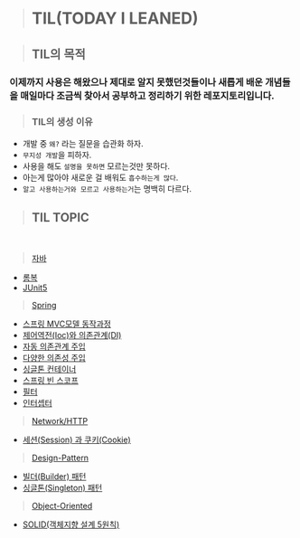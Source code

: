 > # TIL(TODAY I LEANED)

> ## TIL의 목적 
  ### 이제까지 사용은 해왔으나 제대로 알지 못했던것들이나 새롭게 배운 개념들을 매일마다 조금씩 찾아서 공부하고 정리하기 위한 레포지토리입니다.

> ### TIL의 생성 이유
* 개발 중 `왜?` 라는 질문을 습관화 하자.
* `무지성 개발`을 피하자.
* 사용을 해도 `설명을 못하면` 모르는것만 못하다.
* 아는게 많아야 새로운 걸 배워도 `흡수하는게 많다`.
* `알고 사용하는거와 모르고 사용하는거`는 명백히 다르다.
 

 > ## TIL TOPIC
 <br>

> [자바](https://github.com/crinkj/TIL/tree/master/Java)
 * [롬복](https://github.com/crinkj/TIL/blob/master/Java/%EB%A1%AC%EB%B3%B5.md) 
 * [JUnit5](https://github.com/crinkj/TIL/blob/master/Java/JUnit5.md)   
 > [Spring](https://github.com/crinkj/TIL/tree/master/Spring)
 *  [스프링 MVC모델 동작과정](https://github.com/crinkj/TIL/blob/master/Spring/%EC%8A%A4%ED%94%84%EB%A7%81%20MVC%EB%AA%A8%EB%8D%B8%20%EB%8F%99%EC%9E%91%EA%B3%BC%EC%A0%95.md) 
 *  [제어역전(Ioc)와 의존관계(DI)](https://github.com/crinkj/TIL/blob/master/Spring/%EC%A0%9C%EC%96%B4%EC%97%AD%EC%A0%84(Ioc)%EC%99%80%20%EC%9D%98%EC%A1%B4%EA%B4%80%EA%B3%84(DI).md) 
 *  [자동 의존관계 주입](https://github.com/crinkj/TIL/blob/master/Spring/%EC%9E%90%EB%8F%99%20%EC%9D%98%EC%A1%B4%EA%B4%80%EA%B3%84%20%EC%A3%BC%EC%9E%85(Dependency%20Injection).md)
 *  [다양한 의존성 주입](https://github.com/crinkj/TIL/blob/master/Spring/%EB%8B%A4%EC%96%91%ED%95%9C%20%EC%9D%98%EC%A1%B4%EC%84%B1%20%EC%A3%BC%EC%9E%85(DI)%20%EB%B0%A9%EB%B2%95.md)
 *  [싱글톤 컨테이너](https://github.com/crinkj/TIL/blob/master/Spring/%EC%8B%B1%EA%B8%80%ED%86%A4%20%EC%BB%A8%ED%85%8C%EC%9D%B4%EB%84%88.md)
 *  [스프링 빈 스코프 ](https://github.com/crinkj/TIL/blob/master/Spring/%EC%8A%A4%ED%94%84%EB%A7%81%20%EB%B9%88%20%EC%8A%A4%EC%BD%94%ED%94%84.md)
 *  [필터](https://github.com/crinkj/TIL/blob/master/Spring/%ED%95%84%ED%84%B0.md)
 *  [인터셉터](https://github.com/crinkj/TIL/blob/master/Spring/%EC%9D%B8%ED%84%B0%EC%85%89%ED%84%B0.md)
 > [Network/HTTP](https://github.com/crinkj/TIL/tree/master/Network/HTTP)
 *  [세션(Session) 과 쿠키(Cookie)](https://github.com/crinkj/TIL/blob/master/Network/HTTP/%EC%84%B8%EC%85%98(Session)%EA%B3%BC%20%EC%BF%A0%ED%82%A4(Cookie).md)
 > [Design-Pattern](https://github.com/crinkj/TIL/tree/master/Design-Pattern)
 * [빌더(Builder) 패턴](https://github.com/crinkj/TIL/blob/master/Design-Pattern/%EB%B9%8C%EB%8D%94(Builder)%20%ED%8C%A8%ED%84%B4.md)
 * [싱글톤(Singleton) 패턴](https://github.com/crinkj/TIL/blob/master/Design-Pattern/%EC%8B%B1%EA%B8%80%ED%86%A4(Singleton)%20%ED%8C%A8%ED%84%B4.md)
 > [Object-Oriented](https://github.com/crinkj/TIL/tree/master/%EA%B0%9D%EC%B2%B4%EC%A7%80%ED%96%A5)
 * [SOLID(객체지향 설계 5원칙)](https://github.com/crinkj/TIL/blob/master/%EA%B0%9D%EC%B2%B4%EC%A7%80%ED%96%A5/SOLID(%EA%B0%9D%EC%B2%B4%EC%A7%80%ED%96%A5%20%EC%84%A4%EA%B3%84).md)

